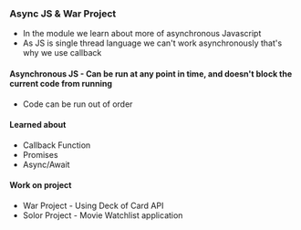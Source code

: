 ### Async JS & War Project 

- In the module we learn about more of asynchronous Javascript 
- As JS is single thread language we can't work asynchronously that's why we use callback 


#### Asynchronous JS - Can be run at any point in time, and doesn't block the current code from running 
- Code can be run out of order 

#### Learned about 
- Callback Function 
- Promises
- Async/Await 

#### Work on project 

- War Project - Using Deck of Card API
- Solor Project - Movie Watchlist application
